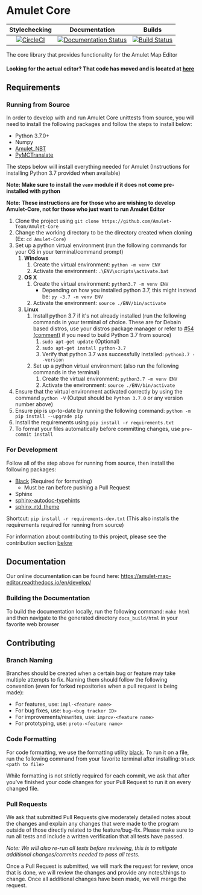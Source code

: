 # Amulet Core

|Stylechecking|Documentation|Builds|
|:-----------:|:-----------:|:----:|
|[![CircleCI](https://circleci.com/gh/Amulet-Team/Amulet-Core/tree/develop.svg?style=svg)](https://circleci.com/gh/Amulet-Team/Amulet-Core/tree/develop)|[![Documentation Status](https://readthedocs.org/projects/amulet-core/badge/?version=develop)](https://amulet-core.readthedocs.io/en/develop/?badge=develop)|[![Build Status](https://travis-ci.org/Amulet-Team/Amulet-Map-Editor.svg)](https://github.com/Amulet-Team/Amulet-Map-Editor/releases)|

The core library that provides functionality for the Amulet Map Editor

#### Looking for the actual editor? That code has moved and is located at [here](https://github.com/Amulet-Team/Amulet-Map-Editor)

## Requirements

### Running from Source
In order to develop with and run Amulet Core unittests from source, you will need to install the following packages and follow the steps to install below:
- Python 3.7.0+
- Numpy
- [Amulet_NBT](https://github.com/Amulet-Team/Amulet-NBT)
- [PyMCTranslate](https://github.com/gentlegiantJGC/PyMCTranslate)

The steps below will install everything needed for Amulet (Instructions for installing Python 3.7 provided when available)

__Note: Make sure to install the `venv` module if it does not come pre-installed with python__

__Note: These instructions are for those who are wishing to develop Amulet-Core, not for those who just want to run Amulet Editor__

1. Clone the project using `git clone https://github.com/Amulet-Team/Amulet-Core`
2. Change the working directory to be the directory created when cloning (Ex: `cd Amulet-Core`)
3. Set up a python virtual environment (run the following commands for your OS in your terminal/command prompt)
   1. __Windows__
      1. Create the virtual environment: `python -m venv ENV`
      2. Activate the environment: `.\ENV\scripts\activate.bat`
   2. __OS X__
      1. Create the virtual environment: `python3.7 -m venv ENV`
         - Depending on how you installed python 3.7, this might instead be: `py -3.7 -m venv ENV`
      2. Activate the environment: `source ./ENV/bin/activate`
   3. __Linux__
      1. Install python 3.7 if it's not already installed (run the following commands in your terminal of choice. These are for Debain based distros, use your distros package manager or refer to [#54 (comment)](https://github.com/Amulet-Team/Amulet-Core/issues/54#issuecomment-523046836) if you need to build Python 3.7 from source)
         1. `sudo apt-get update` (Optional)
         2. `sudo apt-get install python-3.7`
         3. Verify that python 3.7 was successfully installed: `python3.7 --version`
      2. Set up a python virtual environment (also run the following commands in the terminal)
         1. Create the virtual environment: `python3.7 -m venv ENV`
         2. Activate the environment: `source ./ENV/bin/activate`
4. Ensure that the virtual environment activated correctly by using the command `python -V` (Output should be `Python 3.7.0` or any version number above)
5. Ensure pip is up-to-date by running the following command: `python -m pip install --upgrade pip` 
6. Install the requirements using `pip install -r requirements.txt`
7. To format your files automatically before committing changes, use `pre-commit install`

### For Development
Follow all of the step above for running from source, then install the following packages:
- [Black](https://github.com/ambv/black) (Required for formatting)
  - Must be ran before pushing a Pull Request
- Sphinx
- [sphinx-autodoc-typehints](https://github.com/agronholm/sphinx-autodoc-typehints)
- [sphinx_rtd_theme](https://github.com/rtfd/sphinx_rtd_theme)

Shortcut: `pip install -r requirements-dev.txt` (This also installs the requirements required for running from source)

For information about contributing to this project, please see the contribution section [below](#contributing)

## Documentation

Our online documentation can be found here: https://amulet-map-editor.readthedocs.io/en/develop/

### Building the Documentation
To build the documentation locally, run the following command: `make html` and then navigate to the
generated directory `docs_build/html` in your favorite web browser


## Contributing

### Branch Naming
Branches should be created when a certain bug or feature may take multiple attempts to fix. Naming
them should follow the following convention (even for forked repositories when a pull request is being made):

* For features, use: `impl-<feature name>`
* For bug fixes, use: `bug-<bug tracker ID>`
* For improvements/rewrites, use: `improv-<feature name>`
* For prototyping, use: `proto-<feature name>`

### Code Formatting
For code formatting, we use the formatting utility [black](https://github.com/ambv/black). To run
it on a file, run the following command from your favorite terminal after installing: `black <path to file>`

While formatting is not strictly required for each commit, we ask that after you've finished your
code changes for your Pull Request to run it on every changed file.

### Pull Requests
We ask that submitted Pull Requests give moderately detailed notes about the changes and explain 
any changes that were made to the program outside of those directly related to the feature/bug-fix.
Please make sure to run all tests and include a written verification that all tests have passed.

_Note: We will also re-run all tests before reviewing, this is to mitigate additional changes/commits
needed to pass all tests._

Once a Pull Request is submitted, we will mark the request for review, once that is done, we will
review the changes and provide any notes/things to change. Once all additional changes have been made,
we will merge the request.
